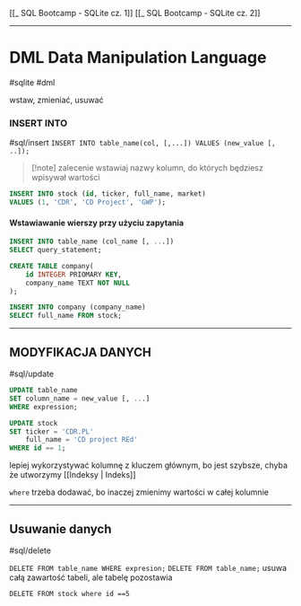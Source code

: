 [[_ SQL Bootcamp - SQLite cz. 1]]
[[_ SQL Bootcamp - SQLite cz. 2]]

---
# DML Data Manipulation Language
#sqlite   #dml

wstaw, zmieniać, usuwać

### INSERT INTO
#sql/insert
`INSERT INTO table_name(col, [,...]) VALUES (new_value [, ..]);`
>[!note] zalecenie
>wstawiaj nazwy kolumn, do których będziesz wpisywał wartości
```sql
INSERT INTO stock (id, ticker, full_name, market)
VALUES (1, 'CDR', 'CD Project', 'GWP');
```


#### Wstawiawanie wierszy przy użyciu zapytania
```sql
INSERT INTO table_name (col_name [, ...])
SELECT query_statement;

CREATE TABLE company(
	id INTEGER PRIOMARY KEY,
	company_name TEXT NOT NULL
);

INSERT INTO company (company_name)
SELECT full_name FROM stock;

```

----
## MODYFIKACJA DANYCH
#sql/update
```sql
UPDATE table_name
SET column_name = new_value [, ...]
WHERE expression;
```

```sql
UPDATE stock
SET ticker = 'CDR.PL'
	full_name = 'CD project REd'
WHERE id == 1;

```
lepiej wykorzystywać kolumnę z kluczem głównym, bo jest szybsze, chyba że utworzymy [[Indeksy | Indeks]]

`where` trzeba dodawać, bo inaczej zmienimy wartości w całej kolumnie

----
## Usuwanie danych
#sql/delete 

`DELETE FROM table_name WHERE expresion;`
`DELETE FROM table_name;` usuwa całą zawartość tabeli, ale tabelę pozostawia

`DELETE FROM stock where id ==5`













